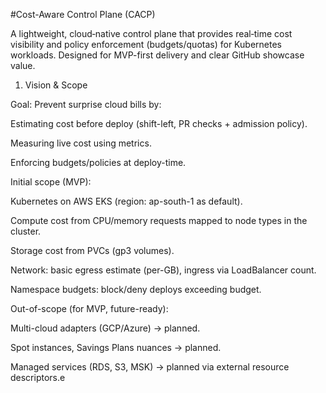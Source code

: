 
#Cost-Aware Control Plane (CACP)

A lightweight, cloud‑native control plane that provides real‑time cost visibility and policy enforcement (budgets/quotas) for Kubernetes workloads. Designed for MVP-first delivery and clear GitHub showcase value.

1) Vision & Scope

Goal: Prevent surprise cloud bills by:

Estimating cost before deploy (shift-left, PR checks + admission policy).

Measuring live cost using metrics.

Enforcing budgets/policies at deploy-time.

Initial scope (MVP):

Kubernetes on AWS EKS (region: ap-south-1 as default).

Compute cost from CPU/memory requests mapped to node types in the cluster.

Storage cost from PVCs (gp3 volumes).

Network: basic egress estimate (per-GB), ingress via LoadBalancer count.

Namespace budgets: block/deny deploys exceeding budget.

Out-of-scope (for MVP, future-ready):

Multi-cloud adapters (GCP/Azure) → planned.

Spot instances, Savings Plans nuances → planned.

Managed services (RDS, S3, MSK) → planned via external resource descriptors.e
